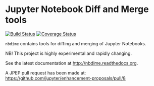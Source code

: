 # Jupyter Notebook Diff and Merge tools

[![Build Status](https://travis-ci.org/martinal/nbdime.svg?branch=master)](https://travis-ci.org/martinal/nbdime)
[![Coverage Status](https://coveralls.io/repos/martinal/nbdime/badge.svg?branch=master&service=github)](https://coveralls.io/github/martinal/nbdime?branch=master)

`nbdime` contains tools for diffing and merging of Jupyter Notebooks.

NB! This project is highly experimental and rapidly changing.

See the latest documentation at http://nbdime.readthedocs.org.

A JPEP pull request has been made at:
https://github.com/jupyter/enhancement-proposals/pull/8
